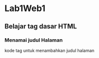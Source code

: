 # Lab1Web1
## Belajar tag dasar HTML

### Menamai judul Halaman
kode tag untuk menambahkan judul halaman <title>
ini adalah tampilannya
![img]Folder/SS1.png

### Menambahkan Judul
kode tag untuk menambahkan judul pertama <h1>
ini adalah tampilannya
![img]Folder/SS2.png

### Menambahkan Paragraf
kode tag untuk menambahkan pragraf <p>
ini adalah tampilannya
![img]Folder/SS3.png

### Menambahkan Judul Paragraf
kode tag untuk menambahkan judul paragraf <h2>
ini adalah tampilannya
![img]Folder/SS4.png

### Mengatur teks paragraf
kode tag untuk mengatur teks paragraf align="center" align="center"
ini adalah tampilannya
![img]Folder/SS5.png

### Memformat Teks
kode tag untuk menebalkan teks <b> mewarnai teks <mark> underline teks <i>
ini adalah tampilannya
![img]Folder/SS6.png

### Menambahkan Gambar
kode tag untuk menambahkan gambar <img src="nama file">
ini adalah tampilannya
![img]Folder/SS7.png

### Mengatur ukuran Gambar
kode tag untuk mengatur ukuran gambar <img src="nama file" width=>
ini adalah tampilannya
![img]Folder/SS8.png

### Menambahkan Link
kode tag untuk menambahkan link <a href="link">
ini adalah tampilannya
![img]Folder/SS9.png